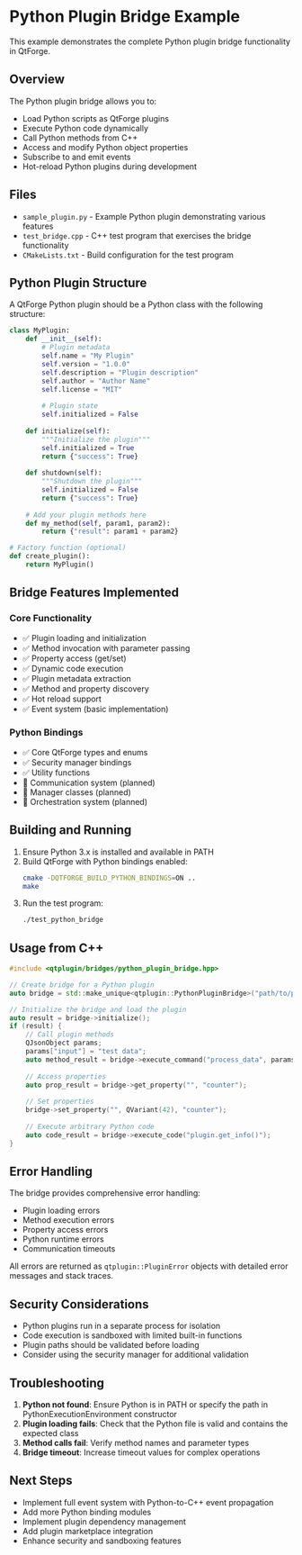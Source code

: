 # Python Plugin Bridge Example

This example demonstrates the complete Python plugin bridge functionality in QtForge.

## Overview

The Python plugin bridge allows you to:
- Load Python scripts as QtForge plugins
- Execute Python code dynamically
- Call Python methods from C++
- Access and modify Python object properties
- Subscribe to and emit events
- Hot-reload Python plugins during development

## Files

- `sample_plugin.py` - Example Python plugin demonstrating various features
- `test_bridge.cpp` - C++ test program that exercises the bridge functionality
- `CMakeLists.txt` - Build configuration for the test program

## Python Plugin Structure

A QtForge Python plugin should be a Python class with the following structure:

```python
class MyPlugin:
    def __init__(self):
        # Plugin metadata
        self.name = "My Plugin"
        self.version = "1.0.0"
        self.description = "Plugin description"
        self.author = "Author Name"
        self.license = "MIT"
        
        # Plugin state
        self.initialized = False
    
    def initialize(self):
        """Initialize the plugin"""
        self.initialized = True
        return {"success": True}
    
    def shutdown(self):
        """Shutdown the plugin"""
        self.initialized = False
        return {"success": True}
    
    # Add your plugin methods here
    def my_method(self, param1, param2):
        return {"result": param1 + param2}

# Factory function (optional)
def create_plugin():
    return MyPlugin()
```

## Bridge Features Implemented

### Core Functionality
- ✅ Plugin loading and initialization
- ✅ Method invocation with parameter passing
- ✅ Property access (get/set)
- ✅ Dynamic code execution
- ✅ Plugin metadata extraction
- ✅ Method and property discovery
- ✅ Hot reload support
- ✅ Event system (basic implementation)

### Python Bindings
- ✅ Core QtForge types and enums
- ✅ Security manager bindings
- ✅ Utility functions
- 🔄 Communication system (planned)
- 🔄 Manager classes (planned)
- 🔄 Orchestration system (planned)

## Building and Running

1. Ensure Python 3.x is installed and available in PATH
2. Build QtForge with Python bindings enabled:
   ```bash
   cmake -DQTFORGE_BUILD_PYTHON_BINDINGS=ON ..
   make
   ```
3. Run the test program:
   ```bash
   ./test_python_bridge
   ```

## Usage from C++

```cpp
#include <qtplugin/bridges/python_plugin_bridge.hpp>

// Create bridge for a Python plugin
auto bridge = std::make_unique<qtplugin::PythonPluginBridge>("path/to/plugin.py");

// Initialize the bridge and load the plugin
auto result = bridge->initialize();
if (result) {
    // Call plugin methods
    QJsonObject params;
    params["input"] = "test data";
    auto method_result = bridge->execute_command("process_data", params);
    
    // Access properties
    auto prop_result = bridge->get_property("", "counter");
    
    // Set properties
    bridge->set_property("", QVariant(42), "counter");
    
    // Execute arbitrary Python code
    auto code_result = bridge->execute_code("plugin.get_info()");
}
```

## Error Handling

The bridge provides comprehensive error handling:
- Plugin loading errors
- Method execution errors
- Property access errors
- Python runtime errors
- Communication timeouts

All errors are returned as `qtplugin::PluginError` objects with detailed error messages and stack traces.

## Security Considerations

- Python plugins run in a separate process for isolation
- Code execution is sandboxed with limited built-in functions
- Plugin paths should be validated before loading
- Consider using the security manager for additional validation

## Troubleshooting

1. **Python not found**: Ensure Python is in PATH or specify the path in PythonExecutionEnvironment constructor
2. **Plugin loading fails**: Check that the Python file is valid and contains the expected class
3. **Method calls fail**: Verify method names and parameter types
4. **Bridge timeout**: Increase timeout values for complex operations

## Next Steps

- Implement full event system with Python-to-C++ event propagation
- Add more Python binding modules
- Implement plugin dependency management
- Add plugin marketplace integration
- Enhance security and sandboxing features
